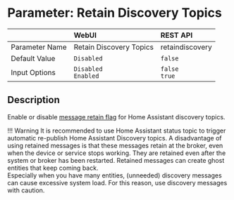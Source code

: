 # Parameter: Retain Discovery Topics

|                   | WebUI               | REST API
|:---               |:---                 |:----
| Parameter Name    | Retain Discovery Topics | retaindiscovery
| Default Value     | `Disabled`          | `false`
| Input Options     | `Disabled`<br>`Enabled` | `false`<br>`true` 


## Description

Enable or disable [message retain flag](https://www.hivemq.com/blog/mqtt-essentials-part-8-retained-messages/) 
for Home Assistant discovery topics.

!!! Warning
    It is recommended to use Home Assistant status topic to trigger automatic re-publish Home Assistant Discovery topics.
    A disadvantage of using retained messages is that these messages retain at the broker, even when the device or service 
    stops working. They are retained even after the system or broker has been restarted. Retained messages can create ghost 
    entities that keep coming back.<br>
    Especially when you have many entities, (unneeded) discovery messages can cause excessive system load. For this reason, 
    use discovery messages with caution.
